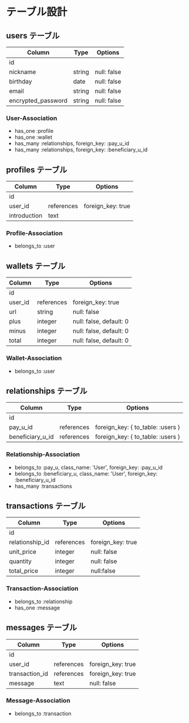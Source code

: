 # テーブル設計

## users テーブル

| Column             | Type   | Options     |
| ------------------ | ------ | ----------- |
| id                 |        |             |
| nickname           | string | null: false |
| birthday           | date   | null: false |
| email              | string | null: false |
| encrypted_password | string | null: false |

### User-Association

- has_one :profile
- has_one :wallet
- has_many :relationships, foreign_key: :pay_u_id
- has_many :relationships, foreign_key: :beneficiary_u_id

## profiles テーブル

| Column       | Type       | Options           |
| ------------ | ---------- | ----------------- |
| id           |            |                   |
| user_id      | references | foreign_key: true |
| introduction | text       |                   |

### Profile-Association

- belongs_to :user

## wallets テーブル

| Column  | Type       | Options                 |
| ------- | ---------- | ----------------------- |
| id      |            |                         |
| user_id | references | foreign_key: true       |
| url     | string     | null: false             |
| plus    | integer    | null: false, default: 0 |
| minus   | integer    | null: false, default: 0 |
| total   | integer    | null: false, default: 0 |

### Wallet-Association

- belongs_to :user

## relationships テーブル

| Column           | Type       | Options                           |
| ---------------- | ---------- | --------------------------------- |
| id               |            |                                   |
| pay_u_id         | references | foreign_key: { to_table: :users } |
| beneficiary_u_id | references | foreign_key: { to_table: :users } |

### Relationship-Association

- belongs_to :pay_u, class_name: 'User', foreign_key: :pay_u_id
- belongs_to :beneficiary_u, class_name: 'User', foreign_key: :beneficiary_u_id
- has_many :transactions

## transactions テーブル

| Column          | Type       | Options           |
| --------------- | ---------- | ----------------- |
| id              |            |                   |
| relationship_id | references | foreign_key: true |
| unit_price      | integer    | null: false       |
| quantity        | integer    | null: false       |
| total_price     | integer    | null:false        |

### Transaction-Association

- belongs_to :relationship
- has_one :message

## messages テーブル

| Column         | Type       | Options           |
| -------------- | ---------- | ----------------- |
| id             |            |                   |
| user_id        | references | foreign_key: true |
| transaction_id | references | foreign_key: true |
| message        | text       | null: false       |

### Message-Association

- belongs_to :transaction

